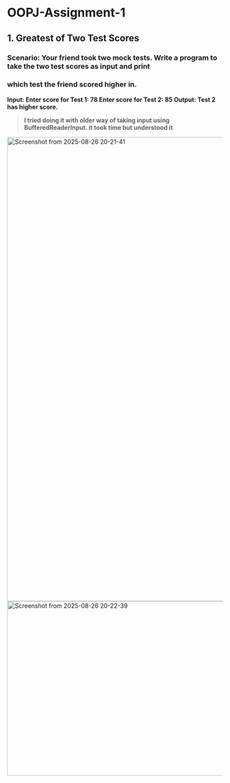 # OOPJ-Assignment-1



## 1. Greatest of Two Test Scores
### Scenario: Your friend took two mock tests. Write a program to take the two test scores as input and print
### which test the friend scored higher in.
**Input:
Enter score for Test 1: 78
Enter score for Test 2: 85
Output:
Test 2 has higher score.**


>**I tried doing it with older way of taking input using BufferedReaderInput. it took time but understood it**

<img width="1920" height="1080" alt="Screenshot from 2025-08-26 20-21-41" src="https://github.com/user-attachments/assets/4d057aa9-f8ac-473c-bf19-43d65359b428" />



<img width="1154" height="406" alt="Screenshot from 2025-08-26 20-22-39" src="https://github.com/user-attachments/assets/c91d180c-9e78-4c7c-8b3c-d76747825be3" />

